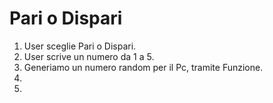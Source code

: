 Pari o Dispari
===
1. User sceglie Pari o Dispari.
2. User scrive un numero da 1 a 5.
3. Generiamo un numero random per il Pc, tramite Funzione.
4. 
5. 